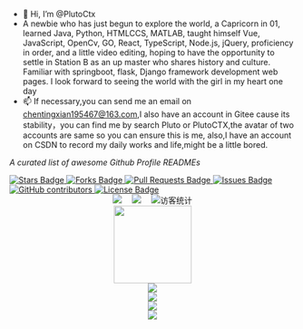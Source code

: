 - 👋 Hi, I’m @PlutoCtx
- A newbie who has just begun to explore the world, a Capricorn in 01, learned Java, Python, HTMLCCS, MATLAB, 
taught himself Vue, JavaScript, OpenCv, GO, React, TypeScript, Node.js, jQuery, proficiency in order, 
and a little video editing, hoping to have the opportunity to settle in Station B as an up master who shares history and culture. 
Familiar with springboot, flask, Django framework development web pages. I look forward to seeing the world with the girl in my heart one day
- 📫 If necessary,you can send me an email on chentingxian195467@163.com,I also have an account in Gitee cause its stability，you can find me by search Pluto or PlutoCTX,the avatar of two accounts are same so you can ensure this is me,
also,I have an account on CSDN to record my daily works and life,might be a little bored.

<!---
PlutoCtx/PlutoCtx is a ✨ special ✨ repository because its `README.md` (this file) appears on your GitHub profile.
You can click the Preview link to take a look at your changes.
--->

<!-- ![Github Stats](https://github-readme-stats.vercel.app/api?username=PlutoCtx&show_icons=true&theme=dark&count_private=true)
![Most Used Languages](https://github-readme-stats.vercel.app/api/top-langs/?username=PlutoCtx&theme=dark&layout=compact)
 -->
 
 <i>A curated list of awesome Github Profile READMEs</i>

<a href="https://github.com/abhisheknaiidu/awesome-github-profile-readme/stargazers">
  <img src="https://img.shields.io/github/stars/abhisheknaiidu/awesome-github-profile-readme" alt="Stars Badge"/>
</a>
<a href="https://github.com/abhisheknaiidu/awesome-github-profile-readme/network/members">
  <img src="https://img.shields.io/github/forks/abhisheknaiidu/awesome-github-profile-readme" alt="Forks Badge"/>
</a>
<a href="https://github.com/abhisheknaiidu/awesome-github-profile-readme/pulls">
  <img src="https://img.shields.io/github/issues-pr/abhisheknaiidu/awesome-github-profile-readme" alt="Pull Requests Badge"/>
</a>
<a href="https://github.com/abhisheknaiidu/awesome-github-profile-readme/issues">
  <img src="https://img.shields.io/github/issues/abhisheknaiidu/awesome-github-profile-readme" alt="Issues Badge"/>
</a>
<a href="https://github.com/abhisheknaiidu/awesome-github-profile-readme/graphs/contributors">
  <img alt="GitHub contributors" src="https://img.shields.io/github/contributors/abhisheknaiidu/awesome-github-profile-readme?color=2b9348">
</a>
<a href="https://github.com/abhisheknaiidu/awesome-github-profile-readme/blob/master/LICENSE">
  <img src="https://img.shields.io/github/license/abhisheknaiidu/awesome-github-profile-readme?color=2b9348" alt="License Badge"/>
</a>


<!-- profile logo 个人资料徽标 -->
<div align="center">
  <a href="https://space.bilibili.com/448488855/"><img src="https://img.shields.io/badge/Bilibili-B站-ff69b4" /></a>&emsp;
  <a href="https://blog.csdn.net/qq_53311714/"><img src="https://img.shields.io/badge/CSDN-论坛-c32136" /></a>&emsp;
  <!-- visitor statistics logo 访客数统计徽标 -->
  <img src="https://visitor-badge.glitch.me/badge?page_id=PlutoCtx" alt="访客统计" />
</div>
  
<div align="center">  <img height="137px" src="https://github-readme-stats.vercel.app/api?username=PlutoCtx&hide_title=true&hide_border=true&show_icons=trueline_height=21&text_color=000&icon_color=000&bg_color=0,ea6161,ffc64d,fffc4d,52fa5a&theme=graywhite" /> </div>

<div align="center">  <img src="https://github-readme-stats.vercel.app/api/top-langs/?username=PlutoCtx&hide_title=true&hide_border=true&layout=compact&langs_count=6&text_color=000&icon_color=fff&bg_color=0,52fa5a,4dfcff,c64dff&theme=graywhite" /> </div>

<div align="center"> <img src="https://github-profile-trophy.vercel.app/?username=PlutoCtx" /> </div>



<div align="center"> <img src="https://github-readme-streak-stats.herokuapp.com/?user=PlutoCtx" /> </div>
<div align="center"> <img src="https://stats.justsong.cn/api/csdn?id=qq_53311714"> </div>
